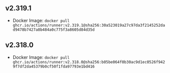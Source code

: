 ## v2.319.1
- Docker Image: `docker pull ghcr.io/actions/runner:v2.319.1@sha256:30a523019a27c97da3f2145252dad9478b7427a8b484a0c775f3a8605d84d35d`

## v2.318.0
- Docker Image: `docker pull ghcr.io/actions/runner:v2.318.0@sha256:b05be064f0b30ac9d1ec0526f9429f7df2da45379b0cf50f1fda97793e1bd416`